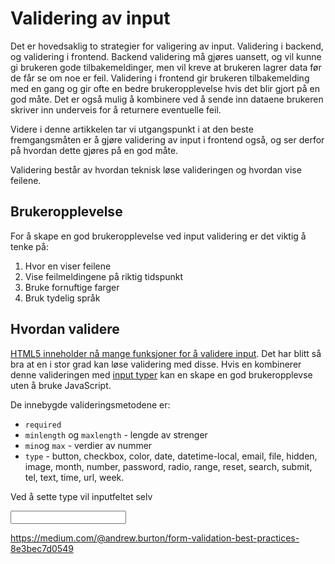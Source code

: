 <div>

# Validering av input

Det er hovedsaklig to strategier for valigering av input. Validering i backend, og validering i frontend. Backend validering må gjøres uansett, og vil kunne gi brukeren gode tilbakemeldinger, men vil kreve at brukeren lagrer data før de får se om noe er feil. Validering i frontend gir brukeren tilbakemelding med en gang og gir ofte en bedre brukeropplevelse hvis det blir gjort på en god måte. Det er også mulig å kombinere ved å sende inn dataene brukeren skriver inn underveis for å returnere eventuelle feil.

Videre i denne artikkelen tar vi utgangspunkt i at den beste fremgangsmåten er å gjøre validering av input i frontend også, og ser derfor på hvordan dette gjøres på en god måte.

Validering består av hvordan teknisk løse valideringen og hvordan vise feilene.

## Brukeropplevelse

For å skape en god brukeropplevelse ved input validering er det viktig å tenke på:

1. Hvor en viser feilene
2. Vise feilmeldingene på riktig tidspunkt
3. Bruke fornuftige farger
4. Bruk tydelig språk

## Hvordan validere

[HTML5 inneholder nå mange funksjoner for å validere input](https://developer.mozilla.org/en-US/docs/Learn/Forms/Form_validation#Using_built-in_form_validation). Det har blitt så bra at en i stor grad kan løse validering med disse. Hvis en kombinerer denne valideringen med [input typer](https://developer.mozilla.org/en-US/docs/Learn/Forms/HTML5_input_types) kan en skape en god brukeropplevse uten å bruke JavaScript.

De innebygde valideringsmetodene er:

- `required`
- `minlength` og `maxlength` - lengde av strenger
- `min`og `max` - verdier av nummer
- `type` - button, checkbox, color, date, datetime-local, email, file, hidden, image, month, number, password, radio, range, reset, search, submit, tel, text, time, url, week.

Ved å sette type vil inputfeltet selv

<input required >

https://medium.com/@andrew.burton/form-validation-best-practices-8e3bec7d0549

</div>
